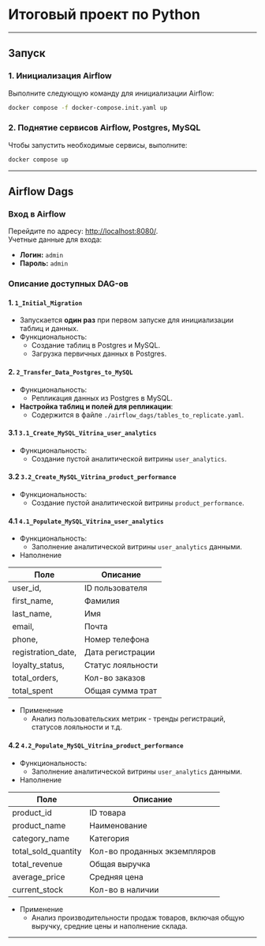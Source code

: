 # Итоговый проект по Python
---

## Запуск

### 1. Инициализация Airflow
Выполните следующую команду для инициализации Airflow:
```bash
docker compose -f docker-compose.init.yaml up
```

### 2. Поднятие сервисов Airflow, Postgres, MySQL
Чтобы запустить необходимые сервисы, выполните:
```bash
docker compose up
```
---

## Airflow Dags

### Вход в Airflow
Перейдите по адресу: [http://localhost:8080/](http://localhost:8080/).  
Учетные данные для входа:
- **Логин:** `admin`
- **Пароль:** `admin`

### Описание доступных DAG-ов

#### 1. **`1_Initial_Migration`**
- Запускается **один раз** при первом запуске для инициализации таблиц и данных.
- Функциональность:
  - Создание таблиц в Postgres и MySQL.
  - Загрузка первичных данных в Postgres.

#### 2. **`2_Transfer_Data_Postgres_to_MySQL`**
- Функциональность:
  - Репликация данных из Postgres в MySQL.
- **Настройка таблиц и полей для репликации**:
  - Содержится в файле `./airflow_dags/tables_to_replicate.yaml`.

#### 3.1 **`3.1_Create_MySQL_Vitrina_user_analytics`**
- Функциональность:
  - Создание пустой аналитической витрины `user_analytics`.

#### 3.2 **`3.2_Create_MySQL_Vitrina_product_performance`**
- Функциональность:
  - Создание пустой аналитической витрины `product_performance`.

#### 4.1 **`4.1_Populate_MySQL_Vitrina_user_analytics`**
- Функциональность:
  - Заполнение аналитической витрины `user_analytics` данными.
- Наполнение

| Поле | Описание |
| --- | --- |
| user_id,            | ID пользователя |
| first_name,         | Фамилия |
| last_name,          | Имя |
| email,              | Почта |
| phone,              | Номер телефона |
| registration_date,  | Дата регистрации |
| loyalty_status,     | Статус лояльности |
| total_orders,       | Кол-во заказов |
| total_spent         | Общая сумма трат |
- Применение
  - Анализ пользовательских метрик - тренды регистраций, статусов лояльности и т.д.

#### 4.2 **`4.2_Populate_MySQL_Vitrina_product_performance`**
- Функциональность:
  - Заполнение аналитической витрины `user_analytics` данными.
- Наполнение

| Поле | Описание |
| --- | --- |
| product_id          | ID товара |
| product_name        | Наименование |
| category_name       | Категория |
| total_sold_quantity | Кол-во проданных экземпляров |
| total_revenue       | Общая выручка |
| average_price       | Средняя цена |
| current_stock       | Кол-во в наличии |
- Применение
  - Анализ производительности продаж товаров, включая общую выручку, средние цены и наполнение склада.


---
